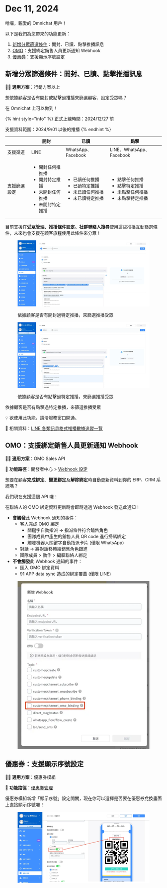 # Dec 11, 2024

哈囉，親愛的 Omnichat 用戶！

以下是我們為您帶來的功能更新：

1. [新增分眾篩選條件](dec-11-2024.md#xin-zeng-fen-zhong-shai-xuan-tiao-jian-kai-feng-yi-du-dian-ji-tui-bo-xun-xi)：開封、已讀、點擊推播訊息
2. [OMO](dec-11-2024.md#omo-zhi-yuan-bang-ding-xiao-shou-ren-yuan-geng-xin-tong-zhi-webhook)：支援綁定銷售人員更新通知 Webhook
3. [優惠券](dec-11-2024.md#you-hui-quan-zhi-yuan-xian-shi-xu-hao-she-ding)：支援顯示序號設定

## 新增分眾篩選條件：開封、已讀、點擊推播訊息

🙌🏻 **適用方案**：行銷方案以上

想依據顧客是否有開封或點擊過推播來篩選顧客、設定受眾嗎？

在 Omnichat 上可以做到！

{% hint style="info" %}
正式上線時間：2024/12/27 前

支援資料範圍：2024/9/01 以後的推播
{% endhint %}

|        | 開封                                                                        | 已讀                                                                      | 點擊                                                                      |
| ------ | ------------------------------------------------------------------------- | ----------------------------------------------------------------------- | ----------------------------------------------------------------------- |
| 支援渠道   | LINE                                                                      | WhatsApp、Facebook                                                       | LINE、WhatsApp、Facebook                                                  |
| 支援篩選設定 | <ul><li>開封任何推推播</li><li>開封特定推播 </li><li>未開封任何推播</li><li>未開封特定推播</li></ul> | <ul><li>已讀任何推播</li><li>已讀特定推播</li><li>未已讀任何推播</li><li>未已讀特定推播</li></ul> | <ul><li>點擊任何推播</li><li>點擊特定推播</li><li>未點擊任何推播</li><li>未點擊特定推播</li></ul> |

目前支援在**受眾管理、推播條件設定、社群聯絡人搜尋**使用這些推播互動篩選條件，未來也會支援在顧客旅程使用此條件來分眾！

<figure><img src="../.gitbook/assets/image (59).png" alt=""><figcaption><p>依據顧客是否有開封過特定推播，來篩選推播受眾</p></figcaption></figure>

<figure><img src="../.gitbook/assets/image (60).png" alt=""><figcaption><p>依據顧客是否有點擊過特定推播，來篩選推播受眾</p></figcaption></figure>

依據顧客是否有點擊過特定推播，來篩選推播受眾

💡 欲使用此功能，請洽服務窗口開通。

📖 相關資料：[LINE 各類訊息格式推播數據追蹤一覽](https://docs.omnichat.ai/features/line-xun-xi-ka-pian-ke-ji-suan-de-shu-ju-wei-du)

## OMO：支援綁定銷售人員更新通知 Webhook

🙌🏻 **適用方案**：OMO Sales API

📍 **功能路徑**：開發者中心 > [Webhook 設定](https://console.omnichat.ai/webhook-setting)

想要在顧客**完成綁定**、**變更綁定**及**解除綁定**時自動更新資料到你的 ERP、CRM 系統嗎？

我們現在支援這個 API 囉！

在聯絡人的 OMO 綁定資料更新時會即時透過 Webhook 發送此通知！

* **會觸發**此 Webhook 通知的事件：
  * 客人完成 OMO 綁定
    * 關鍵字自動指派 -> 指派條件符合銷售角色
    * 團隊成員中產生的銷售人員 QR code 進行掃碼綁定
    * 觸發機器人關鍵字自動指派卡片 (僅限 WhatsApp)
  * 對話 -> 將對話移轉給銷售角色跟進
  * 團隊成員 > 動作 > 編輯聯絡人綁定
* **不會觸發**此 Webhook 通知的事件：
  * 匯入 OMO 綁定資料
  * 91 APP data sync 造成的綁定覆蓋 (僅限 LINE)

<figure><img src="../.gitbook/assets/image (61).png" alt=""><figcaption></figcaption></figure>

## 優惠券：支援顯示序號設定

🙌🏻 **適用方案**：優惠券模組

📍 **功能路徑**：[優惠券管理](https://console.omnichat.ai/coupon-management)

優惠券模組新增「顯示序號」設定開關，現在你可以選擇是否要在優惠券兌換畫面上直接顯示序號囉！

<figure><img src="../.gitbook/assets/image (62).png" alt=""><figcaption></figcaption></figure>
